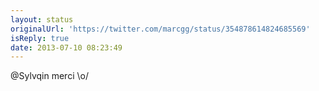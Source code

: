 ```yaml
---
layout: status
originalUrl: 'https://twitter.com/marcgg/status/354878614824685569'
isReply: true
date: 2013-07-10 08:23:49
---
```


@Sylvqin merci \o/

